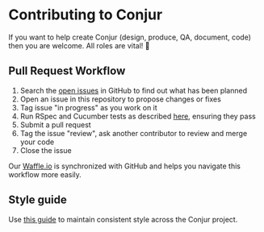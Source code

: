 # Contributing to Conjur

If you want to help create Conjur (design, produce, QA, document,
code) then you are welcome. All roles are vital! :pray:

## Pull Request Workflow

1. Search the [open issues][waffle] in GitHub to find out what has been
   planned
2. Open an issue in this repository to propose changes or fixes
3. Tag issue "in progress" as you work on it
4. Run RSpec and Cucumber tests as described [here][tests], ensuring
   they pass
5. Submit a pull request
6. Tag the issue "review", ask another contributor to review and merge
   your code
7. Close the issue

Our [Waffle.io][waffle] is synchronized with GitHub and helps you
navigate this workflow more easily.

## Style guide

Use [this guide][style] to maintain consistent style across the Conjur
project.

[style]: STYLE.md
[tests]: README.md#Testing
[waffle]: https://waffle.io/cyberark/conjur
